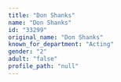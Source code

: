 ```yaml
---
title: "Don Shanks"
name: "Don Shanks"
id: "33299"
original_name: "Don Shanks"
known_for_department: "Acting"
gender: "2"
adult: "false"
profile_path: "null"
---
```

